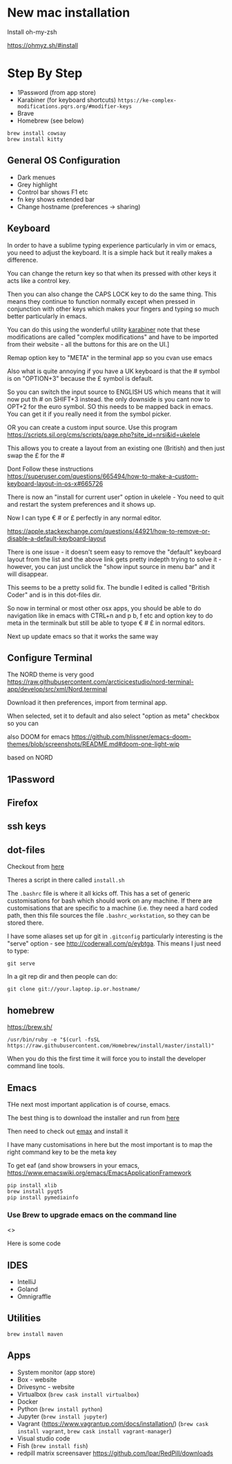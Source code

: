 # New mac installation

Install oh-my-zsh

https://ohmyz.sh/#install

# Step By Step

- 1Password (from app store)
- Karabiner (for keyboard shortcuts) `https://ke-complex-modifications.pqrs.org/#modifier-keys`
- Brave
- Homebrew (see below)

```
brew install cowsay
brew install kitty

```

## General OS Configuration

- Dark menues
- Grey highlight
- Control bar shows F1 etc
- fn key shows extended bar
- Change hostname (preferences -> sharing)

## Keyboard

In order to have a sublime typing experience particularly in vim or emacs, you need to adjust the keyboard. It is a simple hack but it really makes a difference.

You can change the return key so that when its pressed with other keys it acts like a control key.

Then you can also change the CAPS LOCK key to do the same thing. This means they continue to function normally except when pressed in conjunction with other keys which makes your fingers and typing so much better particularly in emacs.

You can do this using the wonderful utility [karabiner](https://pqrs.org/osx/karabiner/) note that these modifications are called "complex modifications" and have to be imported from their website - all the buttons for this are on the UI.]

Remap option key to "META" in the terminal app so you cvan use emacs

Also what is quite annoying if you have a UK keyboard is that the # symbol is on "OPTION+3" because the £ symbol is default.

So you can switch the input source to ENGLISH US which means that it will now put th # on SHIFT+3 instead. the only downside is you cant now to OPT+2 for the euro symbol. SO this needs to be mapped back in emacs. You can get it if you really need it from the symbol picker.

OR you can create a custom input source. Use this program https://scripts.sil.org/cms/scripts/page.php?site_id=nrsi&id=ukelele

This allows you to create a layout from an existing one (British) and then just swap the £ for the #

Dont Follow these instructions https://superuser.com/questions/665494/how-to-make-a-custom-keyboard-layout-in-os-x#665726

There is now an "install for current user" option in ukelele - You need to quit and restart the system preferences and it shows up.

Now I can type € # or £ perfectly in any normal editor.

https://apple.stackexchange.com/questions/44921/how-to-remove-or-disable-a-default-keyboard-layout

There is one issue - it doesn't seem easy to remove the "default" keyboard layout from the list and the above link gets pretty indepth trying to solve it - however, you can just unclick the "show input source in menu bar" and it will disappear.

This seems to be a pretty solid fix. The bundle I edited is called "British Coder" and is in this dot-files dir.

So now in terminal or most other osx apps, you should be able to do navigation like in emacs with CTRL+n and p b, f etc and option key to do meta in the terminalk but still be able to tyope € # £ in normal editors.

Next up update emacs so that it works the same way

## Configure Terminal

The NORD theme is very good https://raw.githubusercontent.com/arcticicestudio/nord-terminal-app/develop/src/xml/Nord.terminal

Download it then preferences, import from terminal app. 

When selected, set it to default and also select "option as meta" checkbox so you can 

also DOOM for emacs https://github.com/hlissner/emacs-doom-themes/blob/screenshots/README.md#doom-one-light-wip

based on NORD


## 1Password
## Firefox

## ssh keys

## dot-files

Checkout from [here](https://github.com/jimbarritt/dot-files)

Theres a script in there called `install.sh`

The `.bashrc` file is where it all kicks off. This has a set of generic customisations for bash which should work on any machine. If there are customisations that are specific to a machine (i.e. they need a hard coded path, then this file sources the file `.bashrc_workstation`, so they can be stored there.

I have some aliases set up for git in `.gitconfig` particularly interesting is the "serve" option - see http://coderwall.com/p/eybtga. This means I just need to type:

    git serve

In a git rep dir and then people can do:

    git clone git://your.laptop.ip.or.hostname/





## homebrew

https://brew.sh/


`/usr/bin/ruby -e "$(curl -fsSL https://raw.githubusercontent.com/Homebrew/install/master/install)"`

When you do this the first time it will force you to install the developer command line tools.

## Emacs

THe next most important application is of course, emacs.

The best thing is to download the installer and run from [here](https://emacsformacosx.com/)

Then need to check out [emax](git@github.com:ixcode/emax.git) and install it

I have many customisations in here but the most important is to map the right command key to be the meta key 

To get eaf (and show browsers in your emacs, https://www.emacswiki.org/emacs/EmacsApplicationFramework

```
pip install xlib
brew install pyqt5
pip install pymediainfo
```

### Use Brew to upgrade emacs on the command line

<<needs more work and thought>>

Here is some code












## IDES

- IntelliJ
- Goland
- Omnigraffle

## Utilities

```
brew install maven
```
## Apps

- System monitor (app store)
- Box - website
- Drivesync - website
- Virtualbox (`brew cask install virtualbox`)
- Docker
- Python (`brew install python`)
- Jupyter (`brew install jupyter`)
- Vagrant (https://www.vagrantup.com/docs/installation/) (`brew cask install vagrant`, `brew cask install vagrant-manager`)
- Visual studio code
- Fish (`brew install fish`)
- redpill matrix screensaver https://github.com/lpar/RedPill/downloads
